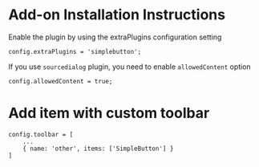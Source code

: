 # Add-on Installation Instructions
Enable the plugin by using the extraPlugins configuration setting
```
config.extraPlugins = 'simplebutton';
```

If you use `sourcedialog` plugin, you need to enable `allowedContent` option
```
config.allowedContent = true;
```


#  Add item with custom toolbar
```
config.toolbar = [
	...
	{ name: 'other', items: ['SimpleButton'] }
]
```
